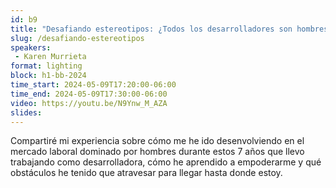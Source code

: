 ```yaml
---
id: b9
title: "Desafiando estereotipos: ¿Todos los desarrolladores son hombres?"
slug: /desafiando-estereotipos
speakers:
 - Karen Murrieta
format: lighting
block: h1-bb-2024
time_start: 2024-05-09T17:20:00-06:00
time_end: 2024-05-09T17:30:00-06:00
video: https://youtu.be/N9Ynw_M_AZA
slides:
---
```


Compartiré mi experiencia sobre cómo me he ido desenvolviendo en el mercado laboral dominado por hombres durante estos 7 años que llevo trabajando como desarrolladora, cómo he aprendido a empoderarme y qué obstáculos he tenido que atravesar para llegar hasta donde estoy.